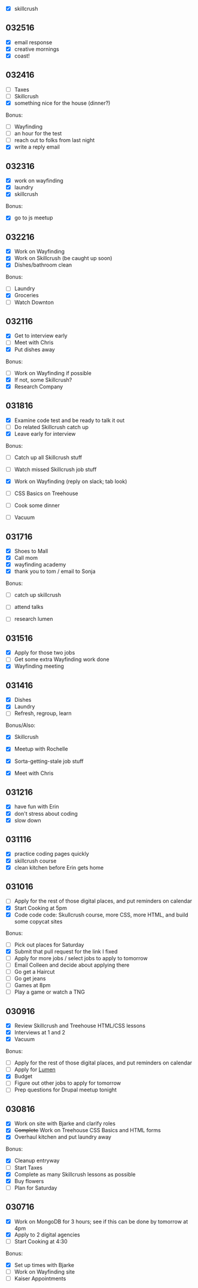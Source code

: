 - [x] skillcrush 

032516
---

- [X] email response
- [X] creative mornings
- [X] coast!

032416
---

- [ ] Taxes
- [ ] Skillcrush
- [X] something nice for the house (dinner?)

Bonus:

- [ ] Wayfinding
- [ ] an hour for the test
- [ ] reach out to folks from last night
- [X] write a reply email

032316
---
- [X] work on wayfinding
- [X] laundry
- [X] skillcrush

Bonus:
- [X] go to js meetup

032216
---

- [X] Work on Wayfinding
- [X] Work on Skillcrush (be caught up soon)
- [X] Dishes/bathroom clean

Bonus:

- [ ] Laundry
- [X] Groceries
- [ ] Watch Downton

032116
---
- [X] Get to interview early
- [ ] Meet with Chris
- [X] Put dishes away

Bonus:

- [ ] Work on Wayfinding if possible
- [X] If not, some Skillcrush?
- [X] Research Company

031816
---
- [X] Examine code test and be ready to talk it out
- [ ] Do related Skillcrush catch up
- [X] Leave early for interview

Bonus:

- [ ] Catch up all Skillcrush stuff
- [ ] Watch missed Skillcrush job stuff
- [X] Work on Wayfinding (reply on slack; tab look)
- [ ] CSS Basics on Treehouse
- [ ] Cook some dinner
- [ ] Vacuum


031716
---

- [X] Shoes to Mall
- [X] Call mom
- [X] wayfinding academy
- [X] thank you to tom / email to Sonja

Bonus:
- [ ] catch up skillcrush
- [ ] attend talks
- [ ] research lumen


031516
---
- [X] Apply for those two jobs
- [ ] Get some extra Wayfinding work done
- [X] Wayfinding meeting

031416
---
- [X] Dishes
- [X] Laundry
- [ ] Refresh, regroup, learn

Bonus/Also:

- [X] Skillcrush
- [X] Meetup with Rochelle
- [X] Sorta-getting-stale job stuff
- [X] Meet with Chris



031216
---
- [X] have fun with Erin
- [X] don't stress about coding
- [X] slow down

031116
---

- [X] practice coding pages quickly
- [X] skillcrush course
- [X] clean kitchen before Erin gets home

031016
---

- [ ] Apply for the rest of those digital places, and put reminders on calendar
- [X] Start Cooking at 5pm
- [X] Code code code: Skullcrush course, more CSS, more HTML, and build some copycat sites

Bonus:
- [ ] Pick out places for Saturday
- [X] Submit that pull request for the link I fixed
- [ ] Apply for more jobs / select jobs to apply to tomorrow
- [ ] Email Colleen and decide about applying there
- [ ] Go get a Haircut
- [ ] Go get jeans
- [ ] Games at 8pm
- [ ] Play a game or watch a TNG

030916
---

- [X] Review Skillcrush and Treehouse HTML/CSS lessons
- [X] Interviews at 1 and 2
- [X] Vacuum

Bonus:

- [ ] Apply for the rest of those digital places, and put reminders on calendar
- [ ] Apply for [Lumen](http://lumenlearning.com/jobs/technical-support-engineer/#)
- [X] Budget
- [ ] Figure out other jobs to apply for tomorrow
- [ ] Prep questions for Drupal meetup tonight

030816
---
- [X] Work on site with Bjarke and clarify roles
- [X] ~~Complete~~ Work on Treehouse CSS Basics and HTML forms
- [X] Overhaul kitchen and put laundry away

Bonus:

- [X] Cleanup entryway
- [ ] Start Taxes
- [X] Complete as many Skillcrush lessons as possible
- [X] Buy flowers
- [ ] Plan for Saturday

030716
---

- [X] Work on MongoDB for 3 hours; see if this can be done by tomorrow at 4pm
- [X] Apply to 2 digital agencies
- [ ] Start Cooking at 4:30

Bonus:

- [X] Set up times with Bjarke
- [ ] Work on Wayfinding site
- [ ] Kaiser Appointments
